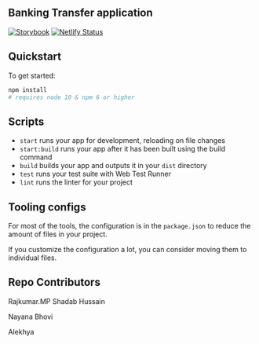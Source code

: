 ## Banking Transfer application

[![Storybook](https://cdn.jsdelivr.net/gh/storybookjs/brand@master/badge/badge-storybook.svg)](https://felearning-transfer-storybook.netlify.app) [![Netlify Status](https://api.netlify.com/api/v1/badges/34456a42-0b20-49ef-89c4-3624f7bcd76e/deploy-status)](https://app.netlify.com/sites/felearning-transfer/deploys)


## Quickstart

To get started:

```bash
npm install
# requires node 10 & npm 6 or higher
```

## Scripts

- `start` runs your app for development, reloading on file changes
- `start:build` runs your app after it has been built using the build command
- `build` builds your app and outputs it in your `dist` directory
- `test` runs your test suite with Web Test Runner
- `lint` runs the linter for your project

## Tooling configs

For most of the tools, the configuration is in the `package.json` to reduce the amount of files in your project.

If you customize the configuration a lot, you can consider moving them to individual files.

## Repo Contributors
Rajkumar.MP
Shadab Hussain

Nayana Bhovi

Alekhya

